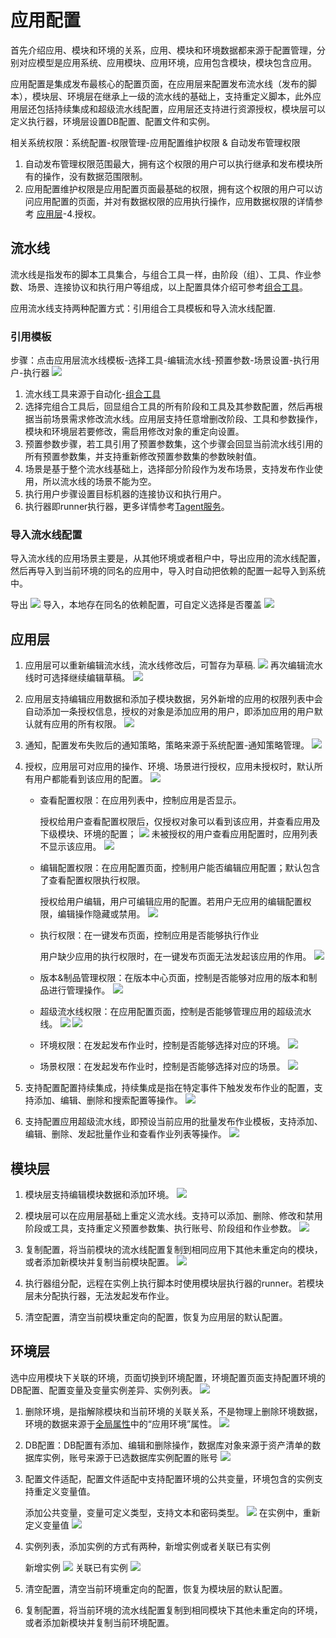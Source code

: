 # 应用配置
首先介绍应用、模块和环境的关系，应用、模块和环境数据都来源于配置管理，分别对应模型是应用系统、应用模块、应用环境，应用包含模块，模块包含应用。

应用配置是集成发布最核心的配置页面，在应用层来配置发布流水线（发布的脚本），模块层、环境层在继承上一级的流水线的基础上，支持重定义脚本，此外应用层还包括持续集成和超级流水线配置，应用层还支持进行资源授权，模块层可以定义执行器，环境层设置DB配置、配置文件和实例。

相关系统权限：系统配置-权限管理-应用配置维护权限 & 自动发布管理权限
1. 自动发布管理权限范围最大，拥有这个权限的用户可以执行继承和发布模块所有的操作，没有数据范围限制。
2. 应用配置维护权限是应用配置页面最基础的权限，拥有这个权限的用户可以访问应用配置的页面，并对有数据权限的应用执行操作，应用数据权限的详情参考 [应用层](#应用层)-4.授权。

## 流水线
流水线是指发布的脚本工具集合，与组合工具一样，由阶段（组）、工具、作业参数、场景、连接协议和执行用户等组成，以上配置具体介绍可参考[组合工具](../5.自动化/组合工具/组合工具.md)。

应用流水线支持两种配置方式：引用组合工具模板和导入流水线配置.

### 引用模板
步骤：点击应用层流水线模板-选择工具-编辑流水线-预置参数-场景设置-执行用户-执行器
![](images/应用配置_添加流水线_引用模板.gif)
1. 流水线工具来源于自动化-[组合工具](../5.自动化/组合工具/组合工具.md)
2. 选择完组合工具后，回显组合工具的所有阶段和工具及其参数配置，然后再根据当前场景需求修改流水线。应用层支持任意增删改阶段、工具和参数操作，模块和环境层若要修改，需启用修改对象的重定向设置。
3. 预置参数步骤，若工具引用了预置参数集，这个步骤会回显当前流水线引用的所有预置参数集，并支持重新修改预置参数集的参数映射值。
4. 场景是基于整个流水线基础上，选择部分阶段作为发布场景，支持发布作业使用，所以流水线的场景不能为空。
5. 执行用户步骤设置目标机器的连接协议和执行用户。
6. 执行器即runner执行器，更多详情参考[Tagent服务](../5.自动化/Tagent服务/Tagent服务.md)。

### 导入流水线配置
导入流水线的应用场景主要是，从其他环境或者租户中，导出应用的流水线配置，然后再导入到当前环境的同名的应用中，导入时自动把依赖的配置一起导入到系统中。

导出
![](images/应用配置_导出流水线.png)
导入，本地存在同名的依赖配置，可自定义选择是否覆盖
![](images/应用配置_添加流水线_导入.gif)

## 应用层
1. 应用层可以重新编辑流水线，流水线修改后，可暂存为草稿.
   ![](images/应用配置_应用层_保存为草稿.png)
   再次编辑流水线时可选择继续编辑草稿。
   ![](images/应用配置_流水线草稿.png)
2. 应用层支持编辑应用数据和添加子模块数据，另外新增的应用的权限列表中会自动添加一条授权信息，授权的对象是添加应用的用户，即添加应用的用户默认就有应用的所有权限。
![](images/应用配置_管理应用和模块信息.png)

3. 通知，配置发布失败后的通知策略，策略来源于系统配置-通知策略管理。
![](images/应用配置_通知.png)

4. 授权，应用层可对应用的操作、环境、场景进行授权，应用未授权时，默认所有用户都能看到该应用的配置。
![](images/应用配置_应用授权.png)
   - 查看配置权限：在应用列表中，控制应用是否显示。
      
      授权给用户查看配置权限后，仅授权对象可以看到该应用，并查看应用及下级模块、环境的配置；
      ![](images/应用配置_授权_有查看配置权限.png)
      未被授权的用户查看应用配置时，应用列表不显示该应用。
      ![](images/应用配置_授权_无查看配置权限.png)

   - 编辑配置权限：在应用配置页面，控制用户能否编辑应用配置；默认包含了查看配置权限执行权限。

      授权给用户编辑，用户可编辑应用的配置。若用户无应用的编辑配置权限，编辑操作隐藏或禁用。
      ![](images/应用配置_授权_无编辑配置权限.png)

   - 执行权限：在一键发布页面，控制应用是否能够执行作业

      用户缺少应用的执行权限时，在一键发布页面无法发起该应用的作用。
      ![](images/应用配置_授权_无执行权限.png)

   - 版本&制品管理权限：在版本中心页面，控制是否能够对应用的版本和制品进行管理操作。
      ![](images/应用配置_授权_无版本和制品权限.png)
  
   - 超级流水线权限：在应用配置页面，控制是否能够管理应用的超级流水线。
      ![](images/应用配置_授权_有超级流水线权限.png)
      ![](images/应用配置_授权_无超级流水线权限.png)
  
   - 环境权限：在发起发布作业时，控制是否能够选择对应的环境。
      ![](images/应用配置_授权_无环境权限.png)

   - 场景权限：在发起发布作业时，控制是否能够选择对应的场景。
      ![](images/应用配置_授权_无场景权限.png)

5. 支持配置配置持续集成，持续集成是指在特定事件下触发发布作业的配置，支持添加、编辑、删除和搜索配置等操作。
![](images/应用配置_持续集成.gif)
   
6. 支持配置应用超级流水线，即预设当前应用的批量发布作业模板，支持添加、编辑、删除、发起批量作业和查看作业列表等操作。
![](images/应用配置_超级流水线.gif)

## 模块层
1. 模块层支持编辑模块数据和添加环境。
![](images/应用配置_管理模块和环境信息.png)

2. 模块层可以在应用层基础上重定义流水线。支持可以添加、删除、修改和禁用阶段或工具，支持重定义预置参数集、执行账号、阶段组和作业参数。
![](images/应用配置_模块层重定向.gif)

3. 复制配置，将当前模块的流水线配置复制到相同应用下其他未重定向的模块，或者添加新模块并复制当前模块配置。
![](images/应用配置_复制模块配置.gif)

4. 执行器组分配，远程在实例上执行脚本时使用模块层执行器的runner。若模块层未分配执行器，无法发起发布作业。

5. 清空配置，清空当前模块重定向的配置，恢复为应用层的默认配置。

## 环境层
选中应用模块下关联的环境，页面切换到环境配置，环境配置页面支持配置环境的DB配置、配置变量及变量实例差异、实例列表。
![](images/应用配置_环境层.png)
1. 删除环境，是指解除模块和当前环境的关联关系，不是物理上删除环境数据，环境的数据来源于[全局属性](../3.配置管理/系统管理/全局属性管理.md)中的“应用环境”属性。
![](images/应用配置_删除环境.png)

2. DB配置：DB配置有添加、编辑和删除操作，数据库对象来源于资产清单的数据库实例，账号来源于已选数据库实例配置的账号
![](images/应用配置_添加DB配置.png)
3. 配置文件适配，配置文件适配中支持配置环境的公共变量，环境包含的实例支持重定义变量值。
   
   添加公共变量，变量可定义类型，支持文本和密码类型。
    ![](images/应用配置_添加公共变量.gif)
   在实例中，重新定义变量值
    ![](images/应用配置_实例重定义变量.gif)
4. 实例列表，添加实例的方式有两种，新增实例或者关联已有实例

    新增实例
    ![](images/应用配置_环境层_新增实例.png)
    关联已有实例
    ![](images/应用配置_环境层_关联已有实例.png)

5. 清空配置，清空当前环境重定向的配置，恢复为模块层的默认配置。
6. 复制配置，将当前环境的流水线配置复制到相同模块下其他未重定向的环境，或者添加新模块并复制当前环境配置。